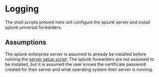 # Logging
The shell scripts present here will configure the splunk server and install splunk universal forwarders.

## Assumptions
The splunk enterprise server is assumed to already be installed before running the [server setup script](setup_server.sh).
The splunk forwarders are not assumed to be installed, but it is assumed the user knows the certificate password created for their server and what operating system their server is running.
